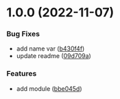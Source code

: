 # 1.0.0 (2022-11-07)


### Bug Fixes

* add name var ([b430f4f](https://github.com/data-platform-hq/terraform-azurerm-eventgrid-topic/commit/b430f4f33f3f60075ad670551949a32a94982743))
* update readme ([09d709a](https://github.com/data-platform-hq/terraform-azurerm-eventgrid-topic/commit/09d709aa82b657474c145974eef01e9bdeec5dd7))


### Features

* add module ([bbe045d](https://github.com/data-platform-hq/terraform-azurerm-eventgrid-topic/commit/bbe045d36638ad54a531b0c8494d1e5156b101dd))
